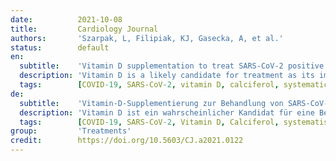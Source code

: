 ```yaml
---
date:          2021-10-08
title:         Cardiology Journal
authors:       'Szarpak, L, Filipiak, KJ, Gasecka, A, et al.'
status:        default
en:
  subtitle:    'Vitamin D supplementation to treat SARS-CoV-2 positive patients. Evidence from meta-analysis'
  description: 'Vitamin D is a likely candidate for treatment as its immune modulating characteristics have effects on coronavirus disease 2019 (COVID-19) patients. It was  sought herein, to summarize the studies published to date regarding the vitamin D supplementation to treat severe acute respiratory syndrome coronavirus 2 (SARS-CoV-2) positive patients.'
  tags:        [COVID-19, SARS-CoV-2, vitamin D, calciferol, systematic review, meta-analysis]
de:
  subtitle:    'Vitamin-D-Supplementierung zur Behandlung von SARS-CoV-2-positiven Patienten. Evidenz aus einer Meta-Analyse'
  description: 'Vitamin D ist ein wahrscheinlicher Kandidat für eine Behandlung, da seine immunmodulierenden Eigenschaften Auswirkungen auf Patienten mit der Coronavirus-Krankheit 2019 (COVID-19) haben. Es wurde versucht, die bisher veröffentlichten Studien über die Vitamin-D-Supplementierung zur Behandlung von Patienten mit schwerem akuten respiratorischen Syndrom und Coronavirus 2 (SARS-CoV-2) zusammenzufassen.' 
  tags:        [COVID-19, SARS-CoV-2, Vitamin D, Calciferol, systematische Überprüfung, Meta-Analyse]
group:         'Treatments'
credit:        https://doi.org/10.5603/CJ.a2021.0122
---
```

